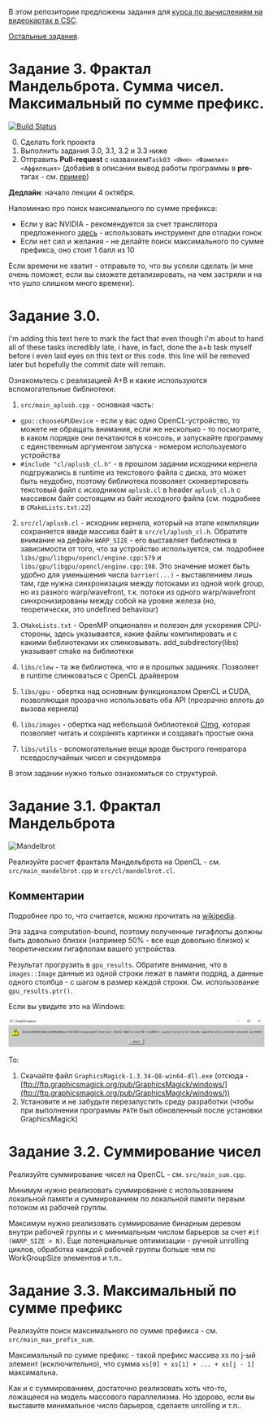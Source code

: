 В этом репозитории предложены задания для [курса по вычислениям на видеокартах в CSC](https://compscicenter.ru/courses/video_cards_computation/2021-autumn/).

[Остальные задания](https://github.com/GPGPUCourse/GPGPUTasks2021/).

# Задание 3. Фрактал Мандельброта. Сумма чисел. Максимальный по сумме префикс.

[![Build Status](https://github.com/GPGPUCourse/GPGPUTasks2021/actions/workflows/cmake.yml/badge.svg?branch=task03&event=push)](https://github.com/GPGPUCourse/GPGPUTasks2021/actions/workflows/cmake.yml)

0. Сделать fork проекта
1. Выполнить задания 3.0, 3.1, 3.2 и 3.3 ниже
2. Отправить **Pull-request** с названием```Task03 <Имя> <Фамилия> <Аффиляция>``` (добавив в описании вывод работы программы в **pre**-тэгах - см. [пример](https://raw.githubusercontent.com/GPGPUCourse/GPGPUTasks2021/task03/.github/pull_request_example.md))


**Дедлайн**: начало лекции 4 октября.

Напоминаю про поиск максимального по сумме префикса:

 - Если у вас NVIDIA - рекомендуется за счет транслятора предложенного [здесь](https://github.com/GPGPUCourse/GPGPUTasks2021/tree/cuda) - использовать инструмент для отладки гонок
 - Если нет сил и желания - не делайте поиск максимального по сумме префикса, оно стоит 1 балл из 10

Если времени не хватит - отправьте то, что вы успели сделать
(и мне очень поможет, если вы сможете детализировать, на чем застряли и на что ушло слишком много времени).

Задание 3.0.
=========

i'm adding this text here to mark the fact that even though i'm about to hand all of these tasks incredibly late, i have, in fact, done the a+b task myself before i even laid eyes on this text or this code. this line will be removed later but hopefully the commit date will remain.

Ознакомьтесь с реализацией A+B и какие используются вспомогательные библиотеки:

1. ```src/main_aplusb.cpp``` - основная часть:

 - ```gpu::chooseGPUDevice``` - если у вас одно OpenCL-устройство, то можете не обращать внимания, если же несколько - то посмотрите, в каком порядке они печатаются в консоль, и запускайте программу с единственным аргументом запуска - номером используемого устройства
 - ```#include "cl/aplusb_cl.h"``` - в прошлом задании исходники кернела подгружались в runtime из текстового файла с диска, это может быть неудобно, поэтому библиотека позволяет сконвертировать текстовый файл с исходником ```aplusb.cl``` в header ```aplusb_cl.h``` с массивом байт состоящим из байт исходного файла (см. подробнее в ```CMakeLists.txt:22```)

2. ```src/cl/aplusb.cl``` - исходник кернела, который на этапе компиляции сохраняется ввиде массива байт в ```src/cl/aplusb_cl.h```. Обратите внимание на дефайн ```WARP_SIZE``` - его выставляет библиотека в зависимости от того, что за устройство используется, см. подробнее ```libs/gpu/libgpu/opencl/engine.cpp:579``` и ```libs/gpu/libgpu/opencl/engine.cpp:198```. Это значение может быть удобно для уменьшения числа ```barrier(...)``` - выставлением лишь там, где нужна синхронизация между потоками из одной work group, но из разного warp/wavefront, т.к. потоки из одного warp/wavefront синхронизированы между собой на уровне железа (но, теоретически, это undefined behaviour)

3. ```CMakeLists.txt``` - OpenMP опционален и полезен для ускорения CPU-стороны, здесь указывается, какие файлы компилировать и с какими библиотеками их слинковывать. add_subdirectory(libs) указывает cmake на библиотеки

4. ```libs/clew``` - та же библиотека, что и в прошлых заданиях. Позволяет в runtime слинковаться с OpenCL драйвером

5. ```libs/gpu``` - обертка над основным функционалом OpenCL и CUDA, позволяющая прозрачно использовать оба API (прозрачно вплоть до вызова кернела)

6. ```libs/images``` - обертка над небольшой библиотекой [CImg](http://cimg.eu/), которая позволяет читать и сохранять картинки и создавать простые окна

7. ```libs/utils``` - вспомогательные вещи вроде быстрого генератора псевдослучайных чисел и секундомера

В этом задании нужно только ознакомиться со структурой.

Задание 3.1. Фрактал Мандельброта
=========

![Mandelbrot](/.figures/mandelbrot.png?raw=true)

Реализуйте расчет фрактала Мандельброта на OpenCL - см. ```src/main_mandelbrot.cpp``` и ```src/cl/mandelbrot.cl```.

Комментарии
-----------

Подробнее про то, что считается, можно прочитать на [wikipedia](https://en.wikipedia.org/wiki/Mandelbrot_set#Escape_time_algorithm).

Эта задача computation-bound, поэтому полученные гигафлопы должны быть довольно близки (например 50% - все еще довольно близко) к теоретическим гигафлопам вашего устройства.

Результат прогрузить в ```gpu_results```. Обратите внимание, что в ```images::Image``` данные из одной строки лежат в памяти подряд, а данные одного столбца - с шагом в размер каждой строки. См. использование ```gpu_results.ptr()```.

Если вы увидите это на Windows:

![CImg fail on Windows](/.figures/cimg_windows_fail.png)

То:
1. Скачайте файл ```GraphicsMagick-1.3.34-Q8-win64-dll.exe``` (отсюда - [ftp://ftp.graphicsmagick.org/pub/GraphicsMagick/windows/](ftp://ftp.graphicsmagick.org/pub/GraphicsMagick/windows/))
2. Установите и не забудьте перезапустить среду разработки (чтобы при выполнении программы ```PATH``` был обновленный после установки GraphicsMagick)

Задание 3.2. Суммирование чисел
==============

Реализуйте суммирование чисел на OpenCL - см. ```src/main_sum.cpp```.

Минимум нужно реализовать суммирование с использованием локальной памяти и суммированием по локальной памяти первым потоком из рабочей группы.

Максимум нужно реализовать суммирование бинарным деревом внутри рабочей группы и с минимальным числом барьеров за счет ```#if (WARP_SIZE > N)```. Еще потенциальные оптимизации - ручной unrolling циклов, обработка каждой рабочей группы больше чем по WorkGroupSize элементов и т.п..

Задание 3.3. Максимальный по сумме префикс
===============

Реализуйте поиск максимального по сумме префикса - см. ```src/main_max_prefix_sum```.

Максимальный по сумме префикс - такой префикс массива xs по j-ый элемент (исключительно), что сумма ```xs[0] + xs[1] + ... + xs[j - 1]``` максимальна.

Как и с суммированием, достаточно реализовать хоть что-то, ложащееся на модель массового параллелизма. Но здорово, если вы выставите минимальное число барьеров, сделаете unrolling и т.п..
